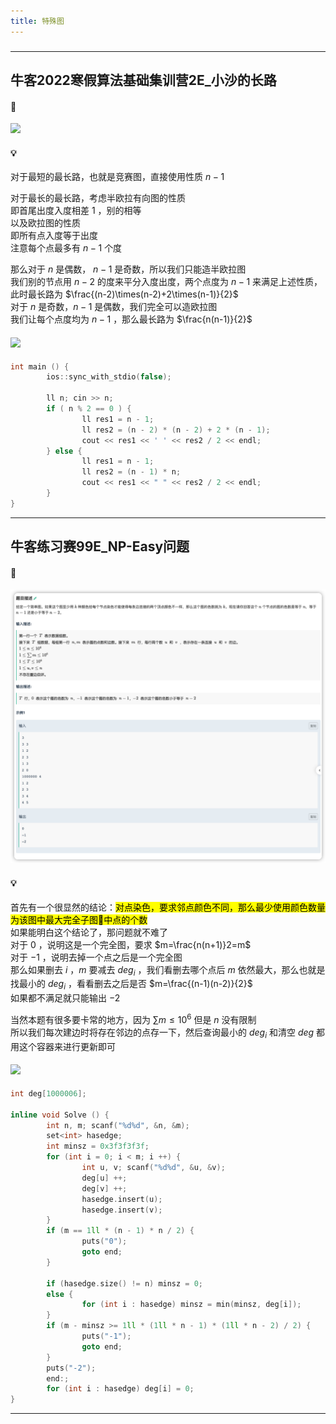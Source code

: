 ```yaml
---
title: 特殊图
---
```


###  
<hr>

## 牛客2022寒假算法基础集训营2E_小沙的长路

#### 🔗
<a href="https://ac.nowcoder.com/acm/contest/23477/E"><img src="https://img-blog.csdnimg.cn/16eed0f102a94997bf1dc8b00e7a3b6c.png"></a>

#### 💡
对于最短的最长路，也就是竞赛图，直接使用性质 $n-1$   

对于最长的最长路，考虑半欧拉有向图的性质  
即首尾出度入度相差 $1$ ，别的相等   
以及欧拉图的性质  
即所有点入度等于出度  
注意每个点最多有 $n-1$ 个度   
  
那么对于 $n$ 是偶数， $n-1$ 是奇数，所以我们只能造半欧拉图  
我们别的节点用 $n-2$ 的度来平分入度出度，两个点度为 $n-1$ 来满足上述性质，此时最长路为 $\frac{(n-2)\times(n-2)+2\times(n-1)}{2}$  
对于 $n$ 是奇数，$n-1$ 是偶数，我们完全可以造欧拉图  
我们让每个点度均为 $n-1$ ，那么最长路为 $\frac{n(n-1)}{2}$    

#### <img src="https://img-blog.csdnimg.cn/20210713144601841.png" >
```cpp
int main () {
        ios::sync_with_stdio(false);

        ll n; cin >> n;
        if ( n % 2 == 0 ) {
                ll res1 = n - 1;
                ll res2 = (n - 2) * (n - 2) + 2 * (n - 1);
                cout << res1 << ' ' << res2 / 2 << endl;
        } else {
                ll res1 = n - 1;
                ll res2 = (n - 1) * n;
                cout << res1 << " " << res2 / 2 << endl;
        }
} 
```
<hr>

## 牛客练习赛99E_NP-Easy问题

#### 🔗
<a href="https://ac.nowcoder.com/acm/contest/34330/E">![20220528010046](https://raw.githubusercontent.com/Tequila-Avage/PicGoBeds/master/20220528010046.png)</a>

#### 💡
首先有一个很显然的结论：<mark>对点染色，要求邻点颜色不同，那么最少使用颜色数量为该图中最大完全子图中点的个数</mark>  
如果能明白这个结论了，那问题就不难了  
对于 $0$ ，说明这是一个完全图，要求 $m=\frac{n(n+1)}2=m$  
对于 $-1$ ，说明去掉一个点之后是一个完全图  
那么如果删去 $i$ ，$m$ 要减去 $deg_i$ ，我们看删去哪个点后 $m$ 依然最大，那么也就是找最小的 $deg_i$ ，看看删去之后是否 $m=\frac{(n-1)(n-2)}{2}$  
如果都不满足就只能输出 $-2$   
  
当然本题有很多要卡常的地方，因为 $\sum m\le10^6$ 但是 $n$ 没有限制  
所以我们每次建边时将存在邻边的点存一下，然后查询最小的 $deg_i$ 和清空 $deg$ 都用这个容器来进行更新即可   

#### <img src="https://img-blog.csdnimg.cn/20210713144601841.png" >
```cpp
int deg[1000006];

inline void Solve () {
        int n, m; scanf("%d%d", &n, &m);
        set<int> hasedge;
        int minsz = 0x3f3f3f3f;
        for (int i = 0; i < m; i ++) {
                int u, v; scanf("%d%d", &u, &v);
                deg[u] ++;
                deg[v] ++;
                hasedge.insert(u);
                hasedge.insert(v);
        }
        if (m == 1ll * (n - 1) * n / 2) {
                puts("0");
                goto end;
        }

        if (hasedge.size() != n) minsz = 0;
        else {
                for (int i : hasedge) minsz = min(minsz, deg[i]);
        }
        if (m - minsz >= 1ll * (1ll * n - 1) * (1ll * n - 2) / 2) {
                puts("-1");
                goto end;
        }
        puts("-2");
        end:;
        for (int i : hasedge) deg[i] = 0;
}
```
<hr>

